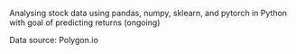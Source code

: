 Analysing stock data using pandas, numpy, sklearn, and pytorch in Python with goal of predicting returns (ongoing)

Data source: Polygon.io
